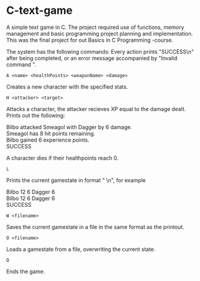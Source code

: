 # C-text-game

A simple text game in C. The project required use of functions, memory management and basic programming project planning and implementation. This was the final project for out Basics in C Programming -course.

The system has the following commands:
Every action prints "SUCCESS\n" after being completed, or an error message accompanied by "Invalid command <command>".

```
A <name> <healthPoints> <weaponName> <damage>
```
Creates a new character with the specified stats.

```
H <attacker> <target>
```
Attacks a character, the attacker recieves XP equal to the damage dealt. Prints out the following:

Bilbo attacked Smeagol with Dagger by 6 damage.  
Smeagol has 8 hit points remaining.   
Bilbo gained 6 experience points.   
SUCCESS

A character dies if their healthpoints reach 0.

```
L
```
Prints the current gamestate in format "<name> <hit-points> <experience> <weapon-name> <weapon-damage>\n", for example
  
Bilbo 12 6 Dagger 6  
Bilbo 12 6 Dagger 6  
SUCCESS

```
W <filename>
```
Saves the current gamestate in a file in the same format as the printout.

```
O <filename>
```
Loads a gamestate from a file, overwriting the current state.

```
Q
```
Ends the game.
